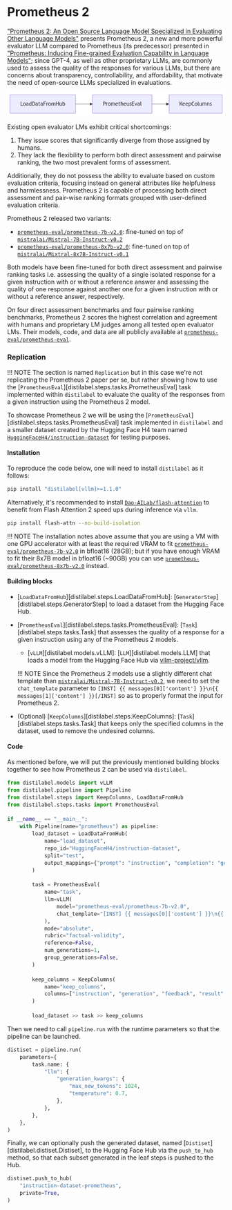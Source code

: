 # Prometheus 2

["Prometheus 2: An Open Source Language Model Specialized in Evaluating Other Language Models"](https://arxiv.org/pdf/2405.01535) presents Prometheus 2, a new and more powerful evaluator LLM compared to Prometheus (its predecessor) presented in ["Prometheus: Inducing Fine-grained Evaluation Capability in Language Models"](https://arxiv.org/abs/2310.08491); since GPT-4, as well as other proprietary LLMs, are commonly used to assess the quality of the responses for various LLMs, but there are concerns about transparency, controllability, and affordability, that motivate the need of open-source LLMs specialized in evaluations.

![Prometheus 2 pipeline overview](../../../assets/pipelines/prometheus.png)

Existing open evaluator LMs exhibit critical shortcomings:

1. They issue scores that significantly diverge from those assigned by humans.
2. They lack the flexibility to perform both direct assessment and pairwise ranking, the two most prevalent forms of assessment.

Additionally, they do not possess the ability to evaluate based on custom evaluation criteria, focusing instead on general attributes like helpfulness and harmlessness. Prometheus 2 is capable of processing both direct assessment and pair-wise ranking formats grouped with user-defined evaluation criteria.

Prometheus 2 released two variants:

- [`prometheus-eval/prometheus-7b-v2.0`](https://hf.co/prometheus-eval/prometheus-7b-v2.0): fine-tuned on top of [`mistralai/Mistral-7B-Instruct-v0.2`](https://hf.co/mistralai/Mistral-7B-Instruct-v0.2)
- [`prometheus-eval/prometheus-8x7b-v2.0`](https://hf.co/prometheus-eval/prometheus-8x7b-v2.0): fine-tuned on top of [`mistralai/Mixtral-8x7B-Instruct-v0.1`](https://hf.co/mistralai/Mixtral-8x7B-Instruct-v0.1)

Both models have been fine-tuned for both direct assessment and pairwise ranking tasks i.e. assessing the quality of a single isolated response for a given instruction with or without a reference answer and assessing the quality of one response against another one for a given instruction with or without a reference answer, respectively.

On four direct assessment benchmarks and four pairwise ranking benchmarks, Prometheus 2 scores the highest correlation and agreement with humans and proprietary LM judges among all tested open evaluator LMs. Their models, code, and data are all publicly available at [`prometheus-eval/prometheus-eval`](https://github.com/prometheus-eval/prometheus-eval).

### Replication

!!! NOTE
    The section is named `Replication` but in this case we're not replicating the Prometheus 2 paper per se, but rather showing how to use the [`PrometheusEval`][distilabel.steps.tasks.PrometheusEval] task implemented within `distilabel` to evaluate the quality of the responses from a given instruction using the Prometheus 2 model.

To showcase Prometheus 2 we will be using the [`PrometheusEval`][distilabel.steps.tasks.PrometheusEval] task implemented in `distilabel` and a smaller dataset created by the Hugging Face H4 team named [`HuggingFaceH4/instruction-dataset`](https://hf.co/datasets/HuggingFaceH4/instruction-dataset) for testing purposes.

#### Installation

To reproduce the code below, one will need to install `distilabel` as it follows:

```bash
pip install "distilabel[vllm]>=1.1.0"
```

Alternatively, it's recommended to install [`Dao-AILab/flash-attention`](https://github.com/Dao-AILab/flash-attention) to benefit from Flash Attention 2 speed ups during inference via `vllm`.

```bash
pip install flash-attn --no-build-isolation
```

!!! NOTE
    The installation notes above assume that you are using a VM with one GPU accelerator with at least the required VRAM to fit [`prometheus-eval/prometheus-7b-v2.0`](https://hf.co/prometheus-eval/prometheus-7b-v2.0) in bfloat16 (28GB); but if you have enough VRAM to fit their 8x7B model in bfloat16 (~90GB) you can use [`prometheus-eval/prometheus-8x7b-v2.0`](https://hf.co/prometheus-eval/prometheus-8x7b-v2.0) instead.

#### Building blocks

- [`LoadDataFromHub`][distilabel.steps.LoadDataFromHub]: [`GeneratorStep`][distilabel.steps.GeneratorStep] to load a dataset from the Hugging Face Hub.

- [`PrometheusEval`][distilabel.steps.tasks.PrometheusEval]: [`Task`][distilabel.steps.tasks.Task] that assesses the quality of a response for a given instruction using any of the Prometheus 2 models.
    - [`vLLM`][distilabel.models.vLLM]: [`LLM`][distilabel.models.LLM] that loads a model from the Hugging Face Hub via [vllm-project/vllm](https://github.com/vllm-project/vllm).

    !!! NOTE
        Since the Prometheus 2 models use a slightly different chat template than [`mistralai/Mistral-7B-Instruct-v0.2`](https://hf.co/mistralai/Mistral-7B-Instruct-v0.2), we need to set the `chat_template` parameter to `[INST] {{ messages[0]['content'] }}\n{{ messages[1]['content'] }}[/INST]` so as to properly format the input for Prometheus 2.

- (Optional) [`KeepColumns`][distilabel.steps.KeepColumns]: [`Task`][distilabel.steps.tasks.Task] that keeps only the specified columns in the dataset, used to remove the undesired columns.

#### Code

As mentioned before, we will put the previously mentioned building blocks together to see how Prometheus 2 can be used via `distilabel`.

```python
from distilabel.models import vLLM
from distilabel.pipeline import Pipeline
from distilabel.steps import KeepColumns, LoadDataFromHub
from distilabel.steps.tasks import PrometheusEval

if __name__ == "__main__":
    with Pipeline(name="prometheus") as pipeline:
        load_dataset = LoadDataFromHub(
            name="load_dataset",
            repo_id="HuggingFaceH4/instruction-dataset",
            split="test",
            output_mappings={"prompt": "instruction", "completion": "generation"},
        )

        task = PrometheusEval(
            name="task",
            llm=vLLM(
                model="prometheus-eval/prometheus-7b-v2.0",
                chat_template="[INST] {{ messages[0]['content'] }}\n{{ messages[1]['content'] }}[/INST]",
            ),
            mode="absolute",
            rubric="factual-validity",
            reference=False,
            num_generations=1,
            group_generations=False,
        )

        keep_columns = KeepColumns(
            name="keep_columns",
            columns=["instruction", "generation", "feedback", "result", "model_name"],
        )

        load_dataset >> task >> keep_columns
```

Then we need to call `pipeline.run` with the runtime parameters so that the pipeline can be launched.

```python
distiset = pipeline.run(
    parameters={
        task.name: {
            "llm": {
                "generation_kwargs": {
                    "max_new_tokens": 1024,
                    "temperature": 0.7,
                },
            },
        },
    },
)
```

Finally, we can optionally push the generated dataset, named [`Distiset`][distilabel.distiset.Distiset], to the Hugging Face Hub via the `push_to_hub` method, so that each subset generated in the leaf steps is pushed to the Hub.

```python
distiset.push_to_hub(
    "instruction-dataset-prometheus",
    private=True,
)
```
